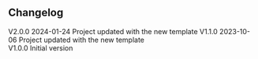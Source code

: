 ## Changelog  
V2.0.0 2024-01-24 Project updated with the new template 
V1.1.0 2023-10-06 Project updated with the new template  
V1.0.0 Initial version  

